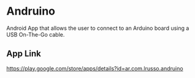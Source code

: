# Andruino
Android App that allows the user to connect to an Arduino board using a USB On-The-Go cable.

## App Link

https://play.google.com/store/apps/details?id=ar.com.lrusso.andruino
